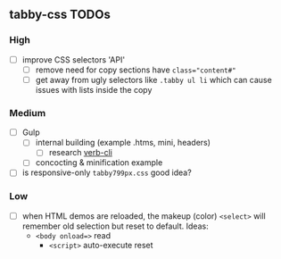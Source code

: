 tabby-css TODOs
---

### High

- [ ] improve CSS selectors 'API'
	- [ ] remove need for copy sections have `class="content#"`
	- [ ] get away from ugly selectors like `.tabby ul li` which can cause issues with lists inside the copy

### Medium

- [ ] Gulp
	+ [ ] internal building (example .htms, mini, headers)
		* [ ] research [verb-cli](https://github.com/assemble/verb-cli)
	+ [ ] concocting & minification example
- [ ] is responsive-only `tabby799px.css` good idea?

### Low
- [ ] when HTML demos are reloaded, the makeup (color) `<select>` will remember old selection but reset to default.  Ideas:
  - `<body onload=>` read
	- `<script>` auto-execute reset
